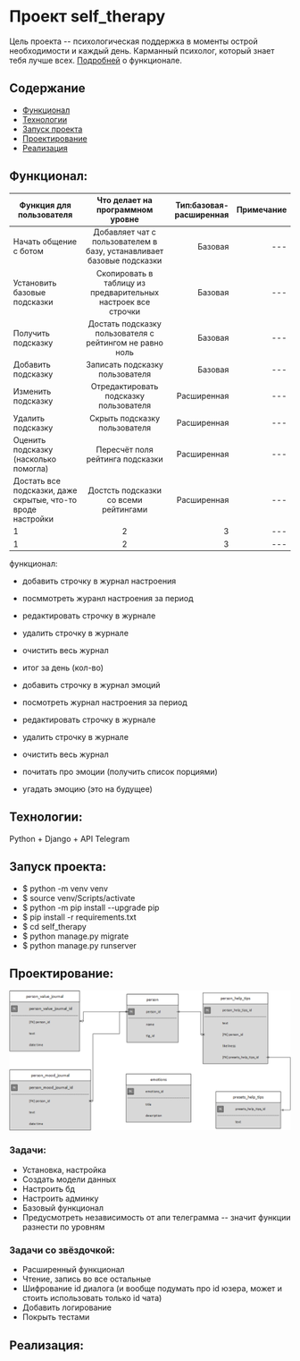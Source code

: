 # Проект self_therapy
Цель проекта -- психологическая поддержка в моменты острой необходимости и каждый день.
Карманный психолог, который знает тебя лучше всех. [Подробней](#функционал) о функционале.

## Содержание
- [Функционал](#функционал)
- [Технологии](#технологии)
- [Запуск проекта](#запуск-проекта)
- [Проектирование](#проектирование)
- [Реализация](#реализация)

## Функционал:
|Функция для пользователя | Что делает на программном уровне | Тип:базовая-расширенная | Примечание |
| ------------- |:------------------:| -----:|-----:|
|Начать общение с ботом | Добавляет чат с пользователем в базу, устанавливает базовые подсказки | Базовая | --- |
|Установить базовые подсказки | Скопировать в таблицу из предварительных настроек все строчки | Базовая | --- |
|Получить подсказку | Достать подсказку пользователя с рейтингом не равно ноль| Базовая | --- |
|Добавить подсказку | Записать подсказку пользователя | Базовая | --- |
|Изменить подсказку | Отредактировать подсказку пользователя | Расширенная | --- |
|Удалить подсказку | Скрыть подсказку пользователя | Расширенная | --- |
|Оценить подсказку (насколько помогла) | Пересчёт поля рейтинга подсказки | Расширенная | --- |
|Достать все подсказки, даже скрытые, что-то вроде настройки | Достсть подсказки со всеми рейтингами | Расширенная | --- |
|1 | 2 | 3 | --- |
|1 | 2 | 3 | --- |

функционал:

- добавить строчку в журнал настроения 
- посммотреть журанл настроения за период
- редактировать строчку в журнале
- удалить строчку в журнале
- очистить весь журнал
- итог за день (кол-во)

- добавить строчку в журнал эмоций
- посмотреть журнал настроения за период
- редактировать строчку в журнале
- удалить строчку в журнале
- очистить весь журнал

- почитать про эмоции (получить список порциями)
- угадать эмоцию (это на будущее)

## Технологии:
Python + Django + API Telegram


## Запуск проекта:
- $ python -m venv venv
- $ source venv/Scripts/activate
- $ python -m pip install --upgrade pip
- $ pip install -r requirements.txt
- $ cd self_therapy
- $ python manage.py migrate
- $ python manage.py runserver


## Проектирование:

![Схема БД](https://github.com/belyashnikovatn/self_therapy/blob/main/self_help_project.png)
<p>

### Задачи:
- Установка, настройка 
- Создать модели данных
- Настроить бд
- Настроить админку
- Базовый функционал
- Предусмотреть независимость от апи телеграмма -- значит функции разнести по уровням

### Задачи со звёздочкой:
- Расширенный функционал
- Чтение, запись во все остальные 
- Шифрование id диалога (и вообще подумать про id юзера, может и стоить использовать только id чата)
- Добавить логирование
- Покрыть тестами

## Реализация:




